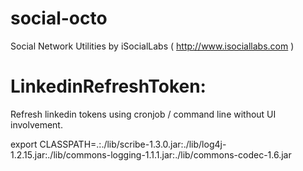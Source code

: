 social-octo
=======================

Social Network Utilities by iSocialLabs ( http://www.isociallabs.com )

LinkedinRefreshToken: 
=====================

Refresh linkedin tokens using cronjob / command line without UI involvement.

export CLASSPATH=.:./lib/scribe-1.3.0.jar:./lib/log4j-1.2.15.jar:./lib/commons-logging-1.1.1.jar:./lib/commons-codec-1.6.jar